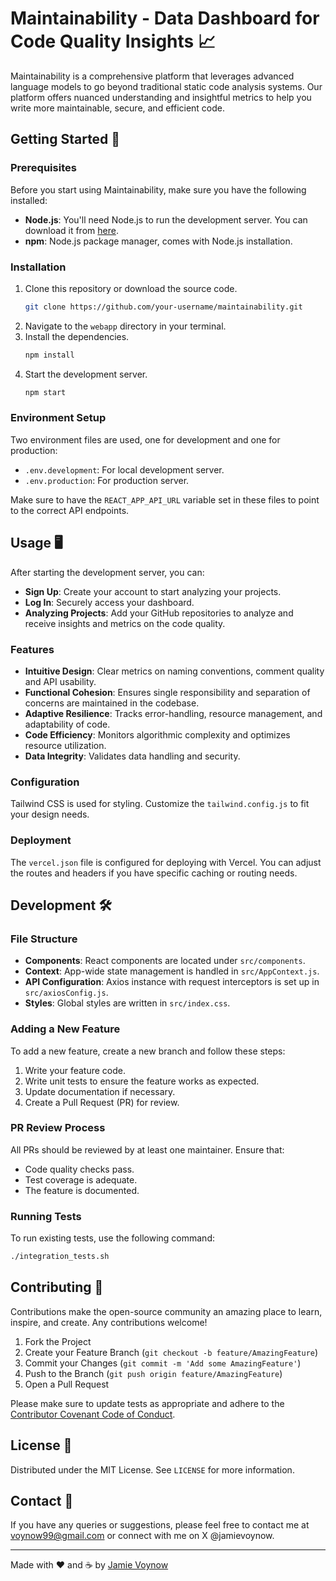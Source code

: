 # Maintainability - Data Dashboard for Code Quality Insights 📈

Maintainability is a comprehensive platform that leverages advanced language models to go beyond traditional static code analysis systems. Our platform offers nuanced understanding and insightful metrics to help you write more maintainable, secure, and efficient code.

## Getting Started 🚀

### Prerequisites

Before you start using Maintainability, make sure you have the following installed:

- **Node.js**: You'll need Node.js to run the development server. You can download it from [here](https://nodejs.org/).
- **npm**: Node.js package manager, comes with Node.js installation.

### Installation

1. Clone this repository or download the source code.
   ```sh
   git clone https://github.com/your-username/maintainability.git
   ```
2. Navigate to the `webapp` directory in your terminal.
3. Install the dependencies.
   ```sh
   npm install
   ```
4. Start the development server.
   ```sh
   npm start
   ```

### Environment Setup

Two environment files are used, one for development and one for production:

- `.env.development`: For local development server.
- `.env.production`: For production server.

Make sure to have the `REACT_APP_API_URL` variable set in these files to point to the correct API endpoints.

## Usage 🖥️

After starting the development server, you can:

- **Sign Up**: Create your account to start analyzing your projects.
- **Log In**: Securely access your dashboard.
- **Analyzing Projects**: Add your GitHub repositories to analyze and receive insights and metrics on the code quality.

### Features

- **Intuitive Design**: Clear metrics on naming conventions, comment quality and API usability.
- **Functional Cohesion**: Ensures single responsibility and separation of concerns are maintained in the codebase.
- **Adaptive Resilience**: Tracks error-handling, resource management, and adaptability of code.
- **Code Efficiency**: Monitors algorithmic complexity and optimizes resource utilization.
- **Data Integrity**: Validates data handling and security.

### Configuration

Tailwind CSS is used for styling. Customize the `tailwind.config.js` to fit your design needs.

### Deployment

The `vercel.json` file is configured for deploying with Vercel. You can adjust the routes and headers if you have specific caching or routing needs.

## Development 🛠️

### File Structure

- **Components**: React components are located under `src/components`.
- **Context**: App-wide state management is handled in `src/AppContext.js`.
- **API Configuration**: Axios instance with request interceptors is set up in `src/axiosConfig.js`.
- **Styles**: Global styles are written in `src/index.css`.

### Adding a New Feature

To add a new feature, create a new branch and follow these steps:

1. Write your feature code.
2. Write unit tests to ensure the feature works as expected.
3. Update documentation if necessary.
4. Create a Pull Request (PR) for review.

### PR Review Process

All PRs should be reviewed by at least one maintainer. Ensure that:

- Code quality checks pass.
- Test coverage is adequate.
- The feature is documented.

### Running Tests

To run existing tests, use the following command:

```sh
./integration_tests.sh
```

## Contributing 🤝

Contributions make the open-source community an amazing place to learn, inspire, and create. Any contributions welcome!

1. Fork the Project
2. Create your Feature Branch (`git checkout -b feature/AmazingFeature`)
3. Commit your Changes (`git commit -m 'Add some AmazingFeature'`)
4. Push to the Branch (`git push origin feature/AmazingFeature`)
5. Open a Pull Request

Please make sure to update tests as appropriate and adhere to the [Contributor Covenant Code of Conduct](CODE_OF_CONDUCT.md).

## License 📝

Distributed under the MIT License. See `LICENSE` for more information.

## Contact 📮

If you have any queries or suggestions, please feel free to contact me at voynow99@gmail.com or connect with me on X @jamievoynow.

---

Made with ❤️ and ☕ by [Jamie Voynow](https://github.com/voynow)